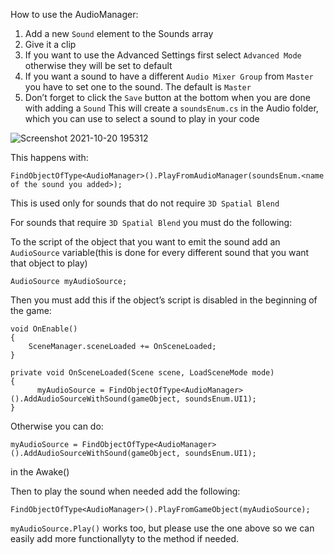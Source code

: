 How to use the AudioManager:


1. Add a new ```Sound``` element to the Sounds array
2. Give it a clip
3. If you want to use the Advanced Settings first select `Advanced Mode` otherwise they will be set to default
4. If you want a sound to have a different `Audio Mixer Group` from `Master` you have to set one to the sound. The default is `Master`
5. Don’t forget to click the `Save` button at the bottom when you are done with adding a `Sound`
This will create a `soundsEnum.cs` in the Audio folder, which you can use to select a sound to play in your code

![Screenshot 2021-10-20 195312](https://user-images.githubusercontent.com/43537072/138137258-4b1f505f-bd81-4f78-b221-0ebc5ec122c4.png)
	
This happens with:

```FindObjectOfType<AudioManager>().PlayFromAudioManager(soundsEnum.<name of the sound you added>);```

This is used only for sounds that do not require `3D Spatial Blend`

For sounds that require `3D Spatial Blend` you must do the following:

To the script of the object that you want to emit the sound add an `AudioSource` variable(this is done for every different sound that you want that object to play)

`AudioSource myAudioSource;`

Then you must add this if the object’s script is disabled in the beginning of the game: 

  ```
  void OnEnable()
  {
      SceneManager.sceneLoaded += OnSceneLoaded;
  }

  private void OnSceneLoaded(Scene scene, LoadSceneMode mode)
  {
        myAudioSource = FindObjectOfType<AudioManager>().AddAudioSourceWithSound(gameObject, soundsEnum.UI1);
  }
  ```
  Otherwise you can do:

  ```
  myAudioSource = FindObjectOfType<AudioManager>().AddAudioSourceWithSound(gameObject, soundsEnum.UI1);
  ```
in the Awake()
	
Then to play the sound when needed add the following:

```FindObjectOfType<AudioManager>().PlayFromGameObject(myAudioSource);```
		
```myAudioSource.Play()``` works too, but please use the one above so we can easily add more functionallyty to the method if needed.
